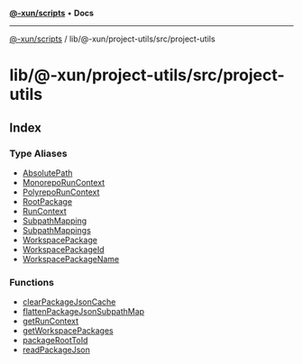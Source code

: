 [**@-xun/scripts**](../../../../../README.md) • **Docs**

***

[@-xun/scripts](../../../../../README.md) / lib/@-xun/project-utils/src/project-utils

# lib/@-xun/project-utils/src/project-utils

## Index

### Type Aliases

- [AbsolutePath](type-aliases/AbsolutePath.md)
- [MonorepoRunContext](type-aliases/MonorepoRunContext.md)
- [PolyrepoRunContext](type-aliases/PolyrepoRunContext.md)
- [RootPackage](type-aliases/RootPackage.md)
- [RunContext](type-aliases/RunContext.md)
- [SubpathMapping](type-aliases/SubpathMapping.md)
- [SubpathMappings](type-aliases/SubpathMappings.md)
- [WorkspacePackage](type-aliases/WorkspacePackage.md)
- [WorkspacePackageId](type-aliases/WorkspacePackageId.md)
- [WorkspacePackageName](type-aliases/WorkspacePackageName.md)

### Functions

- [clearPackageJsonCache](functions/clearPackageJsonCache.md)
- [flattenPackageJsonSubpathMap](functions/flattenPackageJsonSubpathMap.md)
- [getRunContext](functions/getRunContext.md)
- [getWorkspacePackages](functions/getWorkspacePackages.md)
- [packageRootToId](functions/packageRootToId.md)
- [readPackageJson](functions/readPackageJson.md)

